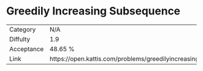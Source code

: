 # Greedily Increasing Subsequence

<table>
    <tr>
        <td>Category</td>
        <td>N/A</td>
    </tr>
    <tr>
        <td>Diffulty</td>
        <td>1.9</td>
    </tr>
    <tr>
        <td>Acceptance</td>
        <td>48.65 %</td>
    </tr>
    <tr>
        <td>Link</td>
        <td>https://open.kattis.com/problems/greedilyincreasing</td>
    </tr>
</table>